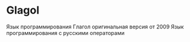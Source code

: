 # Glagol
Язык программирования Глагол оригинальная версия от 2009
Язык программирования с русскими операторами
